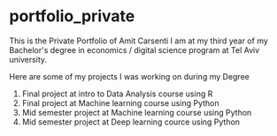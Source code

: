 # portfolio_private

This is the Private Portfolio of Amit Carsenti
I am at my third year of my Bachelor's degree in  economics / digital science program at Tel Aviv university.

Here are some of my projects I was working on during my Degree

1. Final project at intro to Data Analysis course using R
2. Final project at Machine learning course using Python
3. Mid semester project at Machine learning course using Python
4. Mid semester project at Deep learning cource using Python